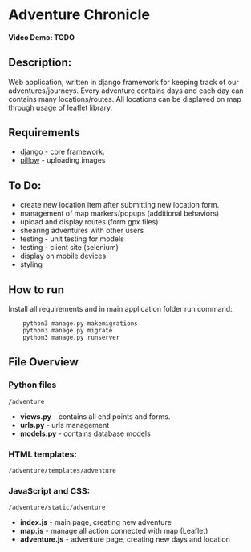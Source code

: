 # Adventure Chronicle
#### Video Demo: TODO
## Description:
Web application, written in django framework for keeping track of our adventures/journeys. Every adventure contains days and each day can contains many locations/routes. All locations can be displayed on map through usage of leaflet library.

## Requirements
* [django](https://www.djangoproject.com/) - core framework.
* [pillow](https://pypi.org/project/Pillow/) - uploading images

## To Do:
* create new location item after submitting new location form. 
* management of map markers/popups (additional behaviors)
* upload and display routes (form gpx files)
* shearing adventures with other users
* testing - unit testing for models 
* testing - client site (selenium)
* display on mobile devices
* styling

## How to run

Install all requirements and in main application folder run command:

        python3 manage.py makemigrations
        python3 manage.py migrate
        python3 manage.py runserver

## File Overview

### Python files
```
/adventure
```
* **views.py** - contains all end points and forms. 
* **urls.py** - urls management   
* **models.py** - contains database models 

### HTML templates:
```
/adventure/templates/adventure
```
### JavaScript and CSS:
```
/adventure/static/adventure
```
* **index.js** - main page, creating new adventure
* **map.js** - manage all action connected with map (Leaflet)
* **adventure.js** - adventure page, creating new days and location 